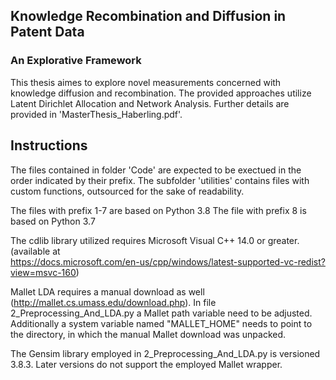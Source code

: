 ## Knowledge Recombination and Diffusion in Patent Data
### An Explorative Framework

This thesis aimes to explore novel measurements concerned with knowledge diffusion and recombination. The provided approaches utilize Latent Dirichlet Allocation and Network Analysis. Further details are provided in \'MasterThesis_Haberling.pdf\'. 


## Instructions

The files contained in folder \'Code\' are expected to be exectued in the order indicated by their prefix.
The subfolder \'utilities\' contains files with custom functions, outsourced for the sake of readability.

The files with prefix 1-7 are based on Python 3.8
The file with prefix 8 is based on Python 3.7

The cdlib library utilized requires Microsoft Visual C++ 14.0 or greater. (available at  
https://docs.microsoft.com/en-us/cpp/windows/latest-supported-vc-redist?view=msvc-160)

Mallet LDA requires a manual download as well (http://mallet.cs.umass.edu/download.php).
In file 2_Preprocessing_And_LDA.py a Mallet path variable need to be adjusted.
Additionally a system variable named "MALLET_HOME" needs to point to the directory, in which the manual 
Mallet download was unpacked. 

The Gensim library employed in 2_Preprocessing_And_LDA.py is versioned 3.8.3. Later versions do not support the employed Mallet wrapper.
